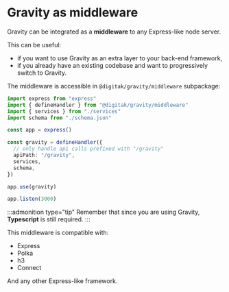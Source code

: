 # Gravity as middleware

Gravity can be integrated as a **middleware** to any Express-like node server.

This can be useful:

- if you want to use Gravity as an extra layer to your back-end framework,
- if you already have an existing codebase and want to progressively switch to Gravity.

The middleware is accessible in `@digitak/gravity/middleware` subpackage:

```ts
import express from "express"
import { defineHandler } from "@digitak/gravity/middleware"
import { services } from "./services"
import schema from "./schema.json"

const app = express()

const gravity = defineHandler({
  // only handle api calls prefixed with "/gravity"
  apiPath: "/gravity",
  services,
  schema,
})

app.use(gravity)

app.listen(3000)
```

:::admonition type="tip"
Remember that since you are using Gravity, **Typescript** is still required.
:::

This middleware is compatible with:

- Express
- Polka
- h3
- Connect

And any other Express-like framework.
